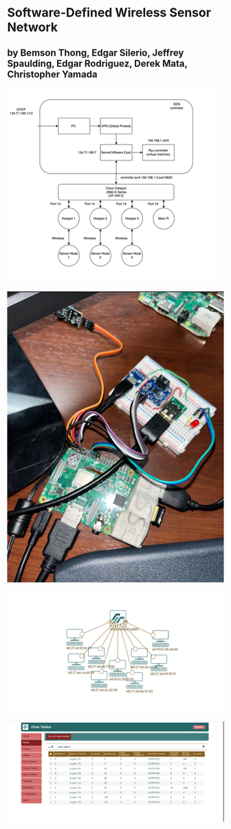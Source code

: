 # Software-Defined Wireless Sensor Network 
## by Bemson Thong, Edgar Silerio, Jeffrey Spaulding, Edgar Rodriguez, Derek Mata, Christopher Yamada
![](pictures/Picture1.png)

![](pictures/Picture2.png)

![](pictures/topology.png)

![](pictures/flows.png)
